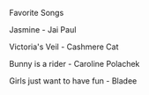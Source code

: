 Favorite Songs

Jasmine - Jai Paul

Victoria's Veil - Cashmere Cat

Bunny is a rider - Caroline Polachek

Girls just want to have fun - Bladee
